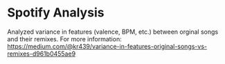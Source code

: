 # Spotify Analysis
Analyzed variance in features (valence, BPM, etc.) between orginal songs and their remixes. For more information: https://medium.com/@kr439/variance-in-features-original-songs-vs-remixes-d961b0455ae9
